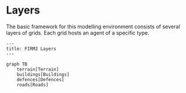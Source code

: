 # Layers

The basic framework for this modelling environment consists of several layers of grids. Each grid hosts an agent of a specific type.

```mermaid
---
title: FIRM2 Layers
---

graph TB
    terrain[Terrain]
    buildings[Buildings]
    defences[Defences]
    roads[Roads]
   
    
```